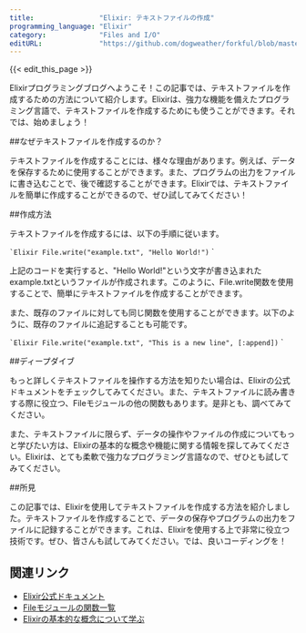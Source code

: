 ```yaml
---
title:                "Elixir: テキストファイルの作成"
programming_language: "Elixir"
category:             "Files and I/O"
editURL:              "https://github.com/dogweather/forkful/blob/master/content/ja/elixir/writing-a-text-file.md"
---
```


{{< edit_this_page >}}

Elixirプログラミングブログへようこそ！この記事では、テキストファイルを作成するための方法について紹介します。Elixirは、強力な機能を備えたプログラミング言語で、テキストファイルを作成するためにも使うことができます。それでは、始めましょう！

##なぜテキストファイルを作成するのか？

テキストファイルを作成することには、様々な理由があります。例えば、データを保存するために使用することができます。また、プログラムの出力をファイルに書き込むことで、後で確認することができます。Elixirでは、テキストファイルを簡単に作成することができるので、ぜひ試してみてください！

##作成方法

テキストファイルを作成するには、以下の手順に従います。

`` `Elixir
File.write("example.txt", "Hello World!")
`` `

上記のコードを実行すると、"Hello World!"という文字が書き込まれたexample.txtというファイルが作成されます。このように、File.write関数を使用することで、簡単にテキストファイルを作成することができます。

また、既存のファイルに対しても同じ関数を使用することができます。以下のように、既存のファイルに追記することも可能です。

`` `Elixir
File.write("example.txt", "This is a new line", [:append])
`` `

##ディープダイブ

もっと詳しくテキストファイルを操作する方法を知りたい場合は、Elixirの公式ドキュメントをチェックしてみてください。また、テキストファイルに読み書きする際に役立つ、Fileモジュールの他の関数もあります。是非とも、調べてみてください。

また、テキストファイルに限らず、データの操作やファイルの作成についてもっと学びたい方は、Elixirの基本的な概念や機能に関する情報を探してみてください。Elixirは、とても柔軟で強力なプログラミング言語なので、ぜひとも試してみてください。

##所見

この記事では、Elixirを使用してテキストファイルを作成する方法を紹介しました。テキストファイルを作成することで、データの保存やプログラムの出力をファイルに記録することができます。これは、Elixirを使用する上で非常に役立つ技術です。ぜひ、皆さんも試してみてください。では、良いコーディングを！

## 関連リンク

- [Elixir公式ドキュメント](https://elixir-lang.org/docs.html)
- [Fileモジュールの関数一覧](https://hexdocs.pm/elixir/File.html)
- [Elixirの基本的な概念について学ぶ](https://elixir-lang.org/getting-started/basic-types.html)